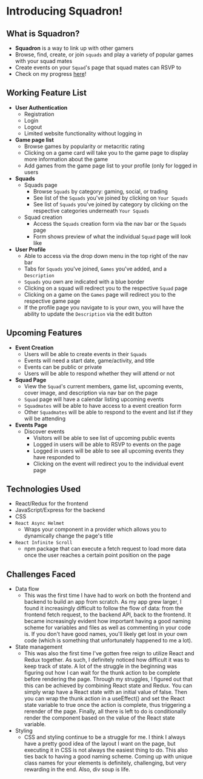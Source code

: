 # Introducing Squadron!

## What is Squadron?
- **Squadron** is a way to link up with other gamers
- Browse, find, create, or join `squads` and play a variety of popular games with your squad mates
- Create events on your `Squad`'s page that squad mates can RSVP to
- Check on my progress [here](https://squadron-gaming.herokuapp.com/)!

## Working Feature List
- **User Authentication**
  - Registration
  - Login
  - Logout
  - Limited website functionality without logging in
- **Game page list**
  - Browse games by popularity or metacritic rating
  - Clicking on a game card will take you to the game page to display more information about the game
  - Add games from the game page list to your profile (only for logged in users
- **Squads**
  - Squads page
    - Browse `Squads` by category: gaming, social, or trading
    - See list of the `Squads` you've joined by clicking on `Your Squads`
    - See list of `Squads` you've joined by category by clicking on the respective categories underneath `Your Squads`
  - Squad creation
    - Access the `Squads` creation form via the nav bar or the `Squads` page
    - Form shows preview of what the individual `Squad` page will look like
- **User Profile**
  - Able to access via the drop down menu in the top right of the nav bar
  - Tabs for `Squads` you've joined, `Games` you've added, and a `Description`
  - `Squads` you own are indicated with a blue border
  - Clicking on a squad will redirect you to the respective `Squad` page
  - Clicking on a game on the `Games` page will redirect you to the respective game page
  - If the profile page you navigate to is your own, you will have the ability to update the `Description` via the edit button

## Upcoming Features
- **Event Creation**
  - Users will be able to create events in their `Squads`
  - Events will need a start date, game/activity, and title
  - Events can be public or private
  - Users will be able to respond whether they will attend or not
- **Squad Page**
  - View the `Squad`'s current members, game list,  upcoming events, cover image, and description via nav bar on the page
  - `Squad` page will have a calendar listing upcoming events
  - `Squadmates` will be able to have access to a event creation form
  - Other `Squadmates` will be able to respond to the event and list if they will be attending
- **Events Page**
  - Discover events
    - Visitors will be able to see list of upcoming public events
    - Logged in users will be able to RSVP to events on the page
    - Logged in users will be able to see all upcoming events they have responded to
    - Clicking on the event will redirect you to the individual event page

## Technologies Used
-  React/Redux for the frontend
-  JavaScript/Express for the backend
-  CSS
-  `React Async Helmet`
   - Wraps your component in a provider which allows you to dynamically change the page's title
- `React Infinite Scroll`
   - npm package that can execute a fetch request to load more data once the user reaches a certain point  position on the page

## Challenges Faced
- Data flow
  - This was the first time I have had to work on both the frontend and backend to build an app from scratch. As my app grew larger, I found it increasingly difficult to follow the flow of data: from the frontend fetch request, to the backend API, back to the frontend. It became increasingly evident how important having a good naming scheme for variables and files as well as commenting in your code is. If you don't have good names, you'll likely get lost in your own code (which is something that unfortunately happened to me a lot).
- State management
  - This was also the first time I've gotten free reign to utilize React and Redux together. As such, I definitely noticed how difficult it was to keep track of state. A lot of the struggle in the beginning was figuring out how I can wait for the thunk action to be complete before rendering the page. Through my struggles, I figured out that this can be achieved by combining React state and Redux. You can simply wrap have a React state with an initial value of false. Then you can wrap the thunk action in a useEffect() and set the React state variable to true once the action is complete, thus triggering a rerender of the page.  Finally, all there is left to do is conditionally render the component based on the value of the React state variable.
- Styling
  - CSS and styling continue to be a struggle for me. I think I always have a pretty good idea of the layout I want on the page, but executing it in CSS is not always the easiest thing to do. This also ties back to having a good naming scheme. Coming up with unique class names for your elements is definitely, challenging, but very rewarding in the end. Also, div soup is life.
